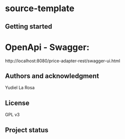 # source-template

## Getting started

# OpenApi - Swagger: 
http://localhost:8080/price-adapter-rest/swagger-ui.html

## Authors and acknowledgment
Yudiel La Rosa

## License
GPL v3

## Project status
